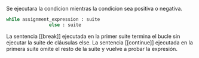 Se ejecutara la condicion mientras la condicion sea positiva o negativa.

```python
while assignment_expression : suite
                else : suite
```

La sentencia [[break]] ejecutada en la primer suite termina el bucle sin ejecutar la suite de cláusulas else. La sentencia [[continue]] ejecutada en la primera suite omite el resto de la suite y vuelve a probar la expresión.